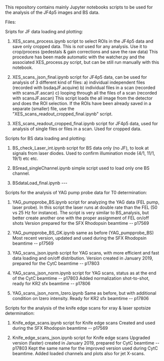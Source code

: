 This repository contains mainly Jupyter notebooks scripts to be used for the analysis of the JF4p5 images and BS data.

Files:


Sripts for JF data loading and plotting:

1) XES_scans_process.ipynb			script to select ROIs in the JF4p5 data and save only cropped data.
						This is *not* used for any analysis.
						Use it to crop/process (pedestals & gain corrections and save the raw data)
						This procedure has been made automatic with the watcher.py and the associated 
						XES_process.py script, but can be still run manually with this notebook.
						
2) XES_scans_json_final.ipynb			script for JF4p5 data, can be used for analysis of 3 different kind of files:
						a) individual independent files (recorded with bsdaqJF.acquire)
						b) individual files in a scan (recorded with scansJF.ascan)
						c) looping through all the files of a scan (recorded with scansJF.ascan)
						This script loads the all image from the detector and does the ROI selection.
						If the ROIs have been already saved in a separate (smaller) file, use the 
						"XES_scans_readout_cropped_final.ipynb" script.
						
3) XES_scans_readout_cropped_final.ipynb	script for JF4p5 data, used for analysis of single files or files in a scan.
						Used for cropped data.
						
						
Scripts for BS data loading and plotting:

1) BS_check_Laser_int.ipynb			script for BS data only (no JF), to look at signals from laser diodes.
						Used to confirm illumination mode (4/1, 11/1, 19/1) etc etc.
						
2) BSread_singleChannel.ipynb			simple script used to load only one BS channel.

3) BSdataLoad_final.ipynb			---
						


Scripts for the analysis of YAG pump probe data for T0 determination:
						
1) YAG_pumpprobe_BS.ipynb                       script for analyzing the YAG data (FEL pump, laser probe).
						In this script the laser runs at double rate than the FEL (50 vs 25 Hz for instance).
						The script is very similar to BS_analysis, but better create another one with the proper assignment of FEL on/off shots
						Version prepared for the SFX Rhodopsin beamtime -- p17569 						

2) YAG_pumpprobe_BS_GK.ipynb			same as before (YAG_pumpprobe_BS) 
						Most recent version, updated and used during the SFX Rhodopsin beamtime -- p17569

3) YAG_scans_json.ipynb				script for YAG scans, with more efficient and fast data loading and on/off distribution.
						Version created in January 2019, prepared for the CytC beamtime -- p17803

4) YAG_scans_json_norm.ipynb			script for YAG scans, status as at the end of the CytC beamtime -- p17803
						Added normalization shot-to-shot, ready for KR2 sfx beamtime -- p17806

5) YAG_scans_json_norm_Izero.ipynb		Same as before, but with additional condition on Izero intensity.
						Ready for KR2 sfx beamtime -- p17806


Scripts for the analysis of the knife edge scans for xray & laser spotsize determination: 

1) Knife_edge_scans.ipynb			script for Knife edge scans
						Created and used during the SFX Rhodopsin beamtime -- p17569

2) Knife_edge_scans_json.ipynb			script for Knife edge scans
						Upgraded version (faster) created in January 2019, prepared for CytC beamtime -- p17803
						Kept the same name for the improved version used during CytC beamtime.
						Added loaded channels and plots also for jet X-scans.
